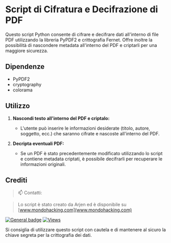 # Script di Cifratura e Decifrazione di PDF

Questo script Python consente di cifrare e decifrare dati all'interno di file PDF utilizzando la libreria PyPDF2 e crittografia Fernet. Offre inoltre la possibilità di nascondere metadata all'interno del PDF e criptarli per una maggiore sicurezza.

## Dipendenze
- PyPDF2
- cryptography
- colorama

## Utilizzo
1. **Nascondi testo all'interno del PDF e criptalo:**
    - L'utente può inserire le informazioni desiderate (titolo, autore, soggetto, ecc.) che saranno cifrate e nascoste all'interno del PDF.

2. **Decripta eventuali PDF:**
    - Se un PDF è stato precedentemente modificato utilizzando lo script e contiene metadata criptati, è possibile decifrarli per recuperare le informazioni originali.

## Crediti

> 📫 Contatti:

> Lo script è stato creato da Arjen ed è disponibile su [www.mondohacking.com](www.mondohacking.com)

[![General badge](https://img.shields.io/badge/LinkedIn-0077B5?style=for-the-badge&logo=linkedin&logoColor=white)](https://www.linkedin.com/in/arjen-van-zwam-aa0b93288/)
[![Views](https://komarev.com/ghpvc/?username=arjeeeen&label=Repository+Views)](https://github.com/arjeeeen/Scan-porte)


Si consiglia di utilizzare questo script con cautela e di mantenere al sicuro la chiave segreta per la crittografia dei dati.
